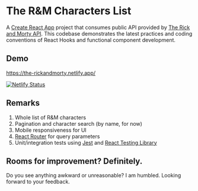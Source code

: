 # The R&M Characters List
A [Create React App](https://create-react-app.dev/) project that consumes public API provided by [The Rick and Morty API](https://rickandmortyapi.com/). This codebase demonstrates the latest practices and coding conventions of React Hooks and functional component development.

## Demo

https://the-rickandmorty.netlify.app/

[![Netlify Status](https://api.netlify.com/api/v1/badges/abe80f16-7981-4a03-8b82-01514e1f7f85/deploy-status)](https://app.netlify.com/sites/the-rickandmorty/deploys)

## Remarks
1. Whole list of R&M characters
2. Pagination and character search (by name, for now)
3. Mobile responsiveness for UI
4. [React Router](https://reactrouter.com/) for query parameters
5. Unit/integration tests using [Jest](https://jestjs.io/) and [React Testing Library](https://testing-library.com/docs/react-testing-library/intro/)

## Rooms for improvement? Definitely.
Do you see anything awkward or unreasonable? I am humbled. Looking forward to your feedback.
